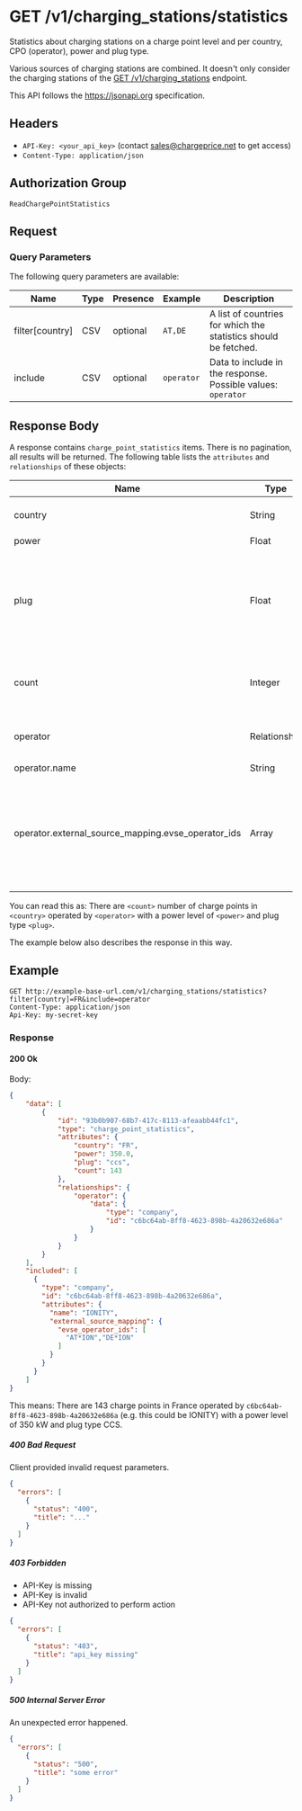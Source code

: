 # GET /v1/charging_stations/statistics

Statistics about charging stations on a charge point level and per country, CPO
(operator), power and plug type.

Various sources of charging stations are combined. It doesn't only consider the
charging stations of the [GET /v1/charging_stations](../index.md) endpoint.

This API follows the https://jsonapi.org specification.

## Headers

* `API-Key: <your_api_key>` (contact sales@chargeprice.net to get access)
* `Content-Type: application/json`

## Authorization Group

`ReadChargePointStatistics`

## Request

### Query Parameters

The following query parameters are available:

| **Name**        | **Type** | **Presence** | **Example** | **Description**                                                 |
|-----------------|----------|--------------|-------------|-----------------------------------------------------------------|
| filter[country] | CSV      | optional     | `AT,DE`     | A list of countries for which the statistics should be fetched. |
| include         | CSV      | optional     | `operator`  | Data to include in the response. Possible values: `operator`    |


## Response Body

A response contains `charge_point_statistics` items. There is no pagination, all
results will be returned. The following table lists the `attributes` and
`relationships` of these objects:

| **Name**                                           | **Type**      | **Example**                        | **Description**                                                                                       |  |
|----------------------------------------------------|---------------|------------------------------------|-------------------------------------------------------------------------------------------------------|--|
| country                                            | String        | "AT"                               | ISO 3166 country code                                                                                 |  |
| power                                              | Float         | 50.0                               | Power level                                                                                           |  |
| plug                                               | Float         | 12.443                             | Type of plug (`ccs`, `chademo`, `type2`, `type1`, `type3`, `schuko`, `tesla_ccs`, `tesla_suc`)        |  |
| count                                              | Integer       | 5                                  | Number of charge points with these parameters.                                                        |  |
| operator                                           | Relationship  | `{"id": "123", "type": "company"}` | CPO (Charge Point Operator)                                                                           |  |
| operator.name                                      | String        | `IONITY`                           | CPO Name                                                                                              |  |
| operator.external_source_mapping.evse_operator_ids | Array<String> | ["AT*ION","DE*ION"]                | A list of all EVSE Operator (Party) IDs of this company of any country (not only the ones requested). |  |

You can read this as: There are `<count>` number of charge points in `<country>`
operated by `<operator>` with a power level of `<power>` and plug type `<plug>`.

The example below also describes the response in this way.

## Example

```http
GET http://example-base-url.com/v1/charging_stations/statistics?filter[country]=FR&include=operator
Content-Type: application/json
Api-Key: my-secret-key
```

### Response

#### 200 Ok

Body:
```json
{
    "data": [
        {
            "id": "93b0b907-68b7-417c-8113-afeaabb44fc1",
            "type": "charge_point_statistics",
            "attributes": {
                "country": "FR",
                "power": 350.0,
                "plug": "ccs",
                "count": 143
            },
            "relationships": {
                "operator": {
                    "data": {
                        "type": "company",
                        "id": "c6bc64ab-8ff8-4623-898b-4a20632e686a"
                    }
                }
            }
        }
    ],
    "included": [
      {
        "type": "company",
        "id": "c6bc64ab-8ff8-4623-898b-4a20632e686a",
        "attributes": {
          "name": "IONITY",
          "external_source_mapping": {
            "evse_operator_ids": [
              "AT*ION","DE*ION"
            ]
          }
        }
      }
    ]
}
```

This means:
There are 143 charge points in France operated by
`c6bc64ab-8ff8-4623-898b-4a20632e686a` (e.g. this could be IONITY) with a power
level of 350 kW and plug type CCS.

##### 400 Bad Request

Client provided invalid request parameters.

```json
{
  "errors": [
    {
      "status": "400",
      "title": "..."
    }
  ]
}
```

##### 403 Forbidden

* API-Key is missing
* API-Key is invalid
* API-Key not authorized to perform action

```json
{
  "errors": [
    {
      "status": "403",
      "title": "api_key missing"
    }
  ]
}
```

##### 500 Internal Server Error

An unexpected error happened.

```json
{
  "errors": [
    {
      "status": "500",
      "title": "some error"
    }
  ]
}
```